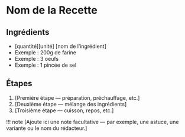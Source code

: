 # Nom de la Recette

## Ingrédients

- \[quantité][unité] [nom de l’ingrédient]  
- Exemple : 200g de farine  
- Exemple : 3 oeufs  
- Exemple : 1 pincée de sel  

## Étapes

1. [Première étape — préparation, préchauffage, etc.]  
1. [Deuxième étape — mélange des ingrédients]  
1. [Troisième étape — cuisson, repos, etc.]  

!!! note
    [Ajoute ici une note facultative — par exemple, une astuce, une variante ou le nom du rédacteur.]
